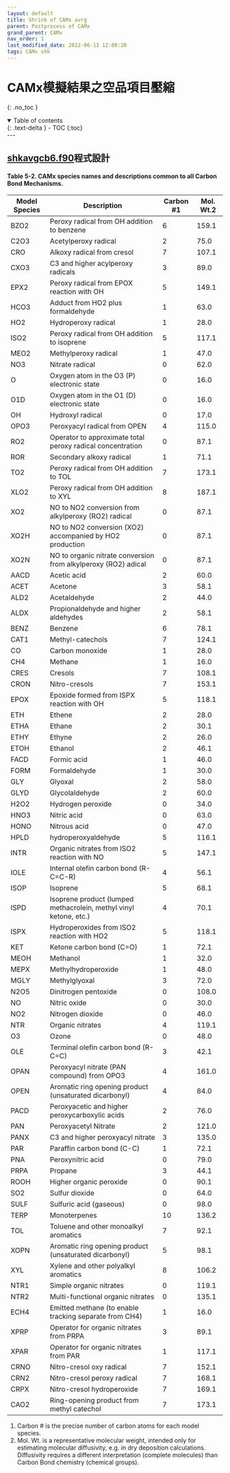 ```yaml
---
layout: default
title: Shrink of CAMx avrg
parent: Postprocess of CAMx 
grand_parent: CAMx
nav_order: 1
last_modified_date: 2022-06-13 12:08:20
tags: CAMx shk
---
```


# CAMx模擬結果之空品項目壓縮
{: .no_toc }

<details open markdown="block">
  <summary>
    Table of contents
  </summary>
  {: .text-delta }
- TOC
{:toc}
</details>
---

## [shkavgcb6.f90](https://github.com/sinotec2/Focus-on-Air-Quality/blob/main/CAMx/PostProcess/shkavgcb6.f90)程式設計


#### Table 5-2. CAMx species names and descriptions common to all Carbon Bond Mechanisms.
|Model Species|Description|Carbon #1|Mol. Wt.2|
|-|-|-|-|
|BZO2|Peroxy radical from OH addition to  benzene|6|159.1|
|C2O3|Acetylperoxy radical|2|75.0|
|CRO|Alkoxy radical from cresol|7|107.1|
|CXO3|C3 and higher acylperoxy radicals|3|89.0|
|EPX2|Peroxy radical from EPOX reaction  with OH|5|149.1|
|HCO3|Adduct from HO2 plus formaldehyde|1|63.0|
|HO2|Hydroperoxy radical|1|28.0|
|ISO2|Peroxy radical from OH addition to  isoprene|5|117.1|
|MEO2|Methylperoxy radical|1|47.0|
|NO3|Nitrate radical|0|62.0|
|O|Oxygen atom in the O3 (P) electronic  state|0|16.0|
|O1D|Oxygen atom in the O1 (D) electronic  state|0|16.0|
|OH|Hydroxyl radical|0|17.0|
|OPO3|Peroxyacyl radical from OPEN|4|115.0|
|RO2|Operator to approximate total peroxy  radical concentration|0|87.1|
|ROR|Secondary alkoxy radical|1|71.1|
|TO2|Peroxy radical from OH addition to  TOL|7|173.1|
|XLO2|Peroxy radical from OH addition to  XYL|8|187.1|
|XO2|NO to NO2 conversion from  alkylperoxy (RO2) radical|0|87.1|
|XO2H|NO to NO2 conversion (XO2)  accompanied by HO2 production|0|87.1|
|XO2N|NO to organic nitrate conversion  from alkylperoxy (RO2) adical|0|87.1|
|AACD|Acetic acid|2|60.0|
|ACET|Acetone|3|58.1|
|ALD2|Acetaldehyde|2|44.0|
|ALDX|Propionaldehyde and higher aldehydes|2|58.1|
|BENZ|Benzene|6|78.1|
|CAT1|Methyl-catechols|7|124.1|
|CO|Carbon monoxide|1|28.0|
|CH4|Methane|1|16.0|
|CRES|Cresols|7|108.1|
|CRON|Nitro-cresols|7|153.1|
|EPOX|Epoxide formed from ISPX reaction with OH|5|118.1|
|ETH|Ethene|2|28.0|
|ETHA|Ethane|2|30.1|
|ETHY|Ethyne|2|26.0|
|ETOH|Ethanol|2|46.1|
|FACD|Formic acid|1|46.0|
|FORM|Formaldehyde|1|30.0|
|GLY|Glyoxal|2|58.0|
|GLYD|Glycolaldehyde|2|60.0|
|H2O2|Hydrogen peroxide|0|34.0|
|HNO3|Nitric acid|0|63.0|
|HONO|Nitrous acid|0|47.0|
|HPLD|hydroperoxyaldehyde|5|116.1|
|INTR|Organic nitrates from ISO2 reaction with NO|5|147.1|
|IOLE|Internal olefin carbon bond (R-C=C-R)|4|56.1|
|ISOP|Isoprene|5|68.1|
|ISPD|Isoprene product (lumped methacrolein, methyl  vinyl ketone, etc.)|4|70.1|
|ISPX|Hydroperoxides from ISO2 reaction with HO2|5|118.1|
|KET|Ketone carbon bond (C=O)|1|72.1|
|MEOH|Methanol|1|32.0|
|MEPX|Methylhydroperoxide|1|48.0|
|MGLY|Methylglyoxal|3|72.0|
|N2O5|Dinitrogen pentoxide|0|108.0|
|NO|Nitric oxide|0|30.0|
|NO2|Nitrogen dioxide|0|46.0|
|NTR|Organic nitrates|4|119.1|
|O3|Ozone|0|48.0|
|OLE|Terminal olefin carbon bond (R-C=C)|3|42.1|
|OPAN|Peroxyacyl nitrate (PAN compound) from OPO3|4|161.0|
|OPEN|Aromatic ring opening product (unsaturated  dicarbonyl)|4|84.0|
|PACD|Peroxyacetic and higher peroxycarboxylic acids|2|76.0|
|PAN|Peroxyacetyl Nitrate|2|121.0|
|PANX|C3 and higher peroxyacyl nitrate|3|135.0|
|PAR|Paraffin carbon bond (C-C)|1|72.1|
|PNA|Peroxynitric acid|0|79.0|
|PRPA|Propane|3|44.1|
|ROOH|Higher organic peroxide|0|90.1|
|SO2|Sulfur dioxide|0|64.0|
|SULF|Sulfuric acid (gaseous)|0|98.0|
|TERP|Monoterpenes|10|136.2|
|TOL|Toluene and other monoalkyl aromatics|7|92.1|
|XOPN|Aromatic ring opening product (unsaturated  dicarbonyl)|5|98.1|
|XYL|Xylene and other polyalkyl aromatics|8|106.2|
|NTR1|Simple organic nitrates|0|119.1|
|NTR2|Multi-functional organic nitrates|0|135.1|
|ECH4|Emitted methane (to enable tracking separate from  CH4)|1|16.0|
|XPRP|Operator for organic nitrates from PRPA|3|89.1|
|XPAR|Operator for organic nitrates from PAR|1|117.1|
|CRNO|Nitro-cresol oxy radical|7|152.1|
|CRN2|Nitro-cresol peroxy radical|7|168.1|
|CRPX|Nitro-cresol hydroperoxide|7|169.1|
|CAO2|Ring-opening product from methyl catechol|7|173.1|

1. Carbon # is the precise number of carbon atoms for each model species.
2. Mol. Wt. is a representative molecular weight, intended only for estimating molecular diffusivity, e.g. in dry deposition calculations. Diffusivity requires a different interpretation (complete molecules) than Carbon Bond chemistry (chemical groups).

